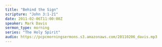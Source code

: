 ```yaml
---
title: "Behind the Sign"
scripture: "John 3:1-21"
date: 2011-02-06T11:00:00Z
speaker: Mark Davis
sermon_type: morning
series: "The Holy Spirit"
audio: https://pcpcmorningsermons.s3.amazonaws.com/20110206_davis.mp3 
---
```




